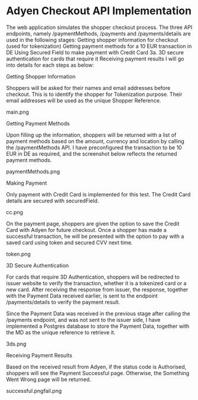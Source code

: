 # Adyen Checkout API Implementation
The web application simulates the shopper checkout process. The three API endpoints, namely /paymentMethods, /payments and /payments/details are used in the following stages:
Getting shopper information for checkout (used for tokenization)
Getting payment methods for a 10 EUR transaction in DE
Using Secured Field to make payment with Credit Card
3a. 3D secure authentication for cards that require it
Receiving payment results
I will go into details for each steps as below:

Getting Shopper Information

Shoppers will be asked for their names and email addresses before checkout. This is to identify the shopper for Tokenization purpose. Their email addresses will be used as the unique Shopper Reference.

main.png

Getting Payment Methods

Upon filling up the information, shoppers will be returned with a list of payment methods based on the amount, currency and location by calling the /paymentMethods API. I have preconfigured the transaction to be 10 EUR in DE as required, and the screenshot below reflects the returned payment methods.

paymentMethods.png

Making Payment

Only payment with Credit Card is implemented for this test. The Credit Card details are secured with securedField.

cc.png

On the payment page, shoppers are given the option to save the Credit Card with Adyen for future checkout. Once a shopper has made a successful transaction, he will be presented with the option to pay with a saved card using token and secured CVV next time.

token.png

3D Secure Authentication

For cards that require 3D Authentication, shoppers will be redirected to issuer website to verify the transaction, whether it is a tokenized card or a new card. After receiving the response from issuer, the response, together with the Payment Data received earlier, is sent to the endpoint /payments/details to verify the payment result.

Since the Payment Data was received in the previous stage after calling the /payments endpoint, and was not sent to the issuer side, I have implemented a Postgres database to store the Payment Data, together with the MD as the unique reference to retrieve it.

3ds.png

Receiving Payment Results

Based on the received result from Adyen, if the status code is Authorised, shoppers will see the Payment Successful page. Otherwise, the Something Went Wrong page will be returned.

successful.pngfail.png
